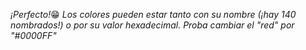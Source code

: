 _¡Perfecto!_:grin:
_Los colores pueden estar tanto con su nombre (¡hay 140 nombrados!) o por su valor hexadecimal._
_Proba cambiar el "red" por "#0000FF"_